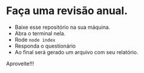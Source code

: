 # Faça uma revisão anual. 

- Baixe esse repositório na sua máquina. 
- Abra o terminal nela.
- Rode `node index`
- Responda o questionário
- Ao final será gerado um arquivo com seu relatório. 

Aproveite!!!